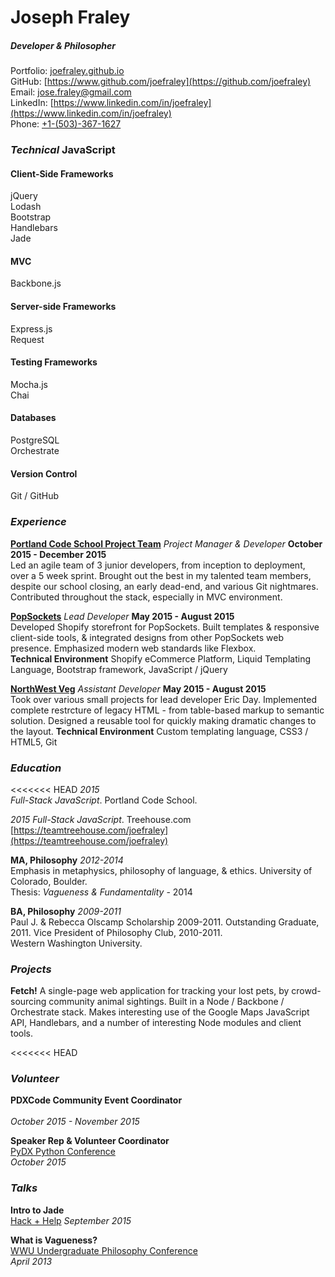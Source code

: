 # Joseph Fraley  
##### Developer & Philosopher

Portfolio: [joefraley.github.io](https://joefraley.github.io)  
GitHub: [https://www.github.com/joefraley](https://github.com/joefraley)  
Email: [jose.fraley@gmail.com](mailto:jose.fraley@gmail.com)  
LinkedIn: [https://www.linkedin.com/in/joefraley](https://www.linkedin.com/in/joefraley)  
Phone: [+1-(503)-367-1627](tel:+1-503-367-1627)

### *Technical* JavaScript
#### Client-Side Frameworks
jQuery  
Lodash  
Bootstrap  
Handlebars  
Jade   
#### MVC  
Backbone.js  
#### Server-side Frameworks  
Express.js  
Request  
#### Testing Frameworks  
Mocha.js  
Chai  
#### Databases
PostgreSQL  
Orchestrate  
#### Version Control  
Git / GitHub

### *Experience*  
[**Portland Code School Project Team**](https://pcsteamproject.wordpress.com) *Project Manager & Developer* **October 2015 - December 2015**  
Led an agile team of 3 junior developers, from inception to deployment, over a 5 week sprint. Brought out the best in my talented team members, despite our school closing, an early dead-end, and various Git nightmares. Contributed throughout the stack, especially in MVC environment.

[**PopSockets**](https://www.popsockets.com) *Lead Developer* **May 2015 - August 2015**  
Developed Shopify storefront for PopSockets. Built templates & responsive client-side tools, & integrated designs from other PopSockets web presence. Emphasized modern web standards like Flexbox.  
**Technical Environment** Shopify eCommerce Platform, Liquid Templating Language, Bootstrap framework, JavaScript / jQuery

[**NorthWest Veg**](https://www.nwveg.com) *Assistant Developer* **May 2015 - August 2015**  
Took over various small projects for lead developer Eric Day. Implemented complete restrcture of legacy HTML - from table-based markup to semantic solution. Designed a reusable tool for quickly making dramatic changes to the layout.
**Technical Environment** Custom templating language, CSS3 / HTML5, Git

### *Education*  
<<<<<<< HEAD
*2015*  
*Full-Stack JavaScript*. Portland Code School.

*2015*
*Full-Stack JavaScript*. Treehouse.com  
[https://teamtreehouse.com/joefraley](https://teamtreehouse.com/joefraley)

**MA, Philosophy** *2012-2014*  
Emphasis in metaphysics, philosophy of language, & ethics. University of Colorado, Boulder.  
Thesis: *Vagueness & Fundamentality* - 2014

**BA, Philosophy** *2009-2011*  
Paul J. & Rebecca Olscamp Scholarship 2009-2011. Outstanding Graduate, 2011. Vice President of Philosophy Club, 2010-2011.  
Western Washington University.

### *Projects*  
**Fetch!**
[]()
A single-page web application for tracking your lost pets, by crowd-sourcing community animal sightings. Built in a Node / Backbone / Orchestrate stack. Makes interesting use of the Google Maps JavaScript API, Handlebars, and a number of interesting Node modules and client tools.

<<<<<<< HEAD
### *Volunteer*  
**PDXCode Community Event Coordinator**  
[]()  
*October 2015 - November 2015*

**Speaker Rep & Volunteer Coordinator**  
[PyDX Python Conference]()  
*October 2015*

### *Talks*  
**Intro to Jade**  
[Hack + Help](http://www.meetup.com/Portland-Code-School-Learning-and-Development-Group/events/225214851/)   *September 2015*  

**What is Vagueness?**  
[WWU Undergraduate Philosophy Conference]()  
*April 2013*
